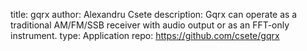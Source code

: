title: gqrx
author: Alexandru Csete
description: Gqrx can operate as a traditional AM/FM/SSB receiver with audio output or as an FFT-only instrument.
type: Application
repo: https://github.com/csete/gqrx

